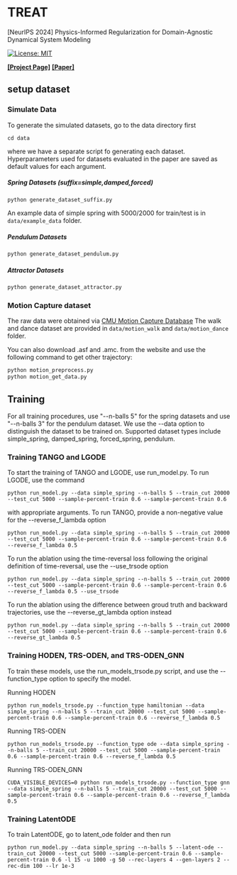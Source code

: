 # TREAT
[NeurIPS 2024] Physics-Informed Regularization for Domain-Agnostic Dynamical System Modeling 

[![License: MIT](https://img.shields.io/badge/License-MIT-yellow.svg)](https://github.com/wanjiaZhao1203/TREAT/blob/main/LICENSE)


[**[Project Page]**](https://treat-ode.github.io/) [**[Paper]**](https://arxiv.org/pdf/2310.06427) 


## setup dataset
### Simulate Data
To generate the simulated datasets, go to the data directory first
```
cd data
```
where we have a separate script fo generating each dataset. Hyperparameters used for datasets evaluated in the paper are saved as default values for each argument. 
##### Spring Datasets (suffix=simple,damped,forced)
```python
python generate_dataset_suffix.py
```
An example data of simple spring with 5000/2000 for train/test is in `data/example_data` folder. 
##### Pendulum Datasets 
```python
python generate_dataset_pendulum.py
```
##### Attractor Datasets 
```python
python generate_dataset_attractor.py
```

### Motion Capture dataset
The raw data were obtained via [CMU Motion Capture Database](http://mocap.cs.cmu.edu/) 
The walk and dance dataset are provided in `data/motion_walk` and `data/motion_dance` folder. 

You can also download .asf and .amc. from the website and use the following command to get other trajectory:
```python
python motion_preprocess.py
python motion_get_data.py
```

## Training 
For all training procedures, use "--n-balls 5" for the spring datasets and use "--n-balls 3" for the pendulum dataset. We use the --data option to distinguish the dataset to be trained on. Supported dataset types include simple_spring, damped_spring, forced_spring, pendulum.

### Training TANGO and LGODE

To start the training of TANGO and LGODE, use run_model.py. To run LGODE, use the command 
```
python run_model.py --data simple_spring --n-balls 5 --train_cut 20000 --test_cut 5000 --sample-percent-train 0.6 --sample-percent-train 0.6 
```
with appropriate arguments.
To run TANGO, provide a non-negative value for the --reverse_f_lambda option 
```
python run_model.py --data simple_spring --n-balls 5 --train_cut 20000 --test_cut 5000 --sample-percent-train 0.6 --sample-percent-train 0.6 --reverse_f_lambda 0.5
```
To run the ablation using the time-reversal loss following the original definition of time-reversal, use the --use_trsode option
```
python run_model.py --data simple_spring --n-balls 5 --train_cut 20000 --test_cut 5000 --sample-percent-train 0.6 --sample-percent-train 0.6 --reverse_f_lambda 0.5 --use_trsode
```
To run the ablation using the difference between groud truth and backward trajectories, use the --reverse_gt_lambda option instead
```
python run_model.py --data simple_spring --n-balls 5 --train_cut 20000 --test_cut 5000 --sample-percent-train 0.6 --sample-percent-train 0.6 --reverse_gt_lambda 0.5
```
### Training HODEN, TRS-ODEN, and TRS-ODEN_GNN
To train these models, use the run_models_trsode.py script, and use the --function_type option to specify the model.

Running HODEN
```
python run_models_trsode.py --function_type hamiltonian --data simple_spring --n-balls 5 --train_cut 20000 --test_cut 5000 --sample-percent-train 0.6 --sample-percent-train 0.6 --reverse_f_lambda 0.5
```
Running TRS-ODEN
```
python run_models_trsode.py --function_type ode --data simple_spring --n-balls 5 --train_cut 20000 --test_cut 5000 --sample-percent-train 0.6 --sample-percent-train 0.6 --reverse_f_lambda 0.5
```
Running TRS-ODEN_GNN
```
CUDA_VISIBLE_DEVICES=0 python run_models_trsode.py --function_type gnn --data simple_spring --n-balls 5 --train_cut 20000 --test_cut 5000 --sample-percent-train 0.6 --sample-percent-train 0.6 --reverse_f_lambda 0.5
```
### Training LatentODE
To train LatentODE, go to latent_ode folder and then run 
```
python run_model.py --data simple_spring --n-balls 5 --latent-ode --train_cut 20000 --test_cut 5000 --sample-percent-train 0.6 --sample-percent-train 0.6 -l 15 -u 1000 -g 50 --rec-layers 4 --gen-layers 2 --rec-dim 100 --lr 1e-3
```

